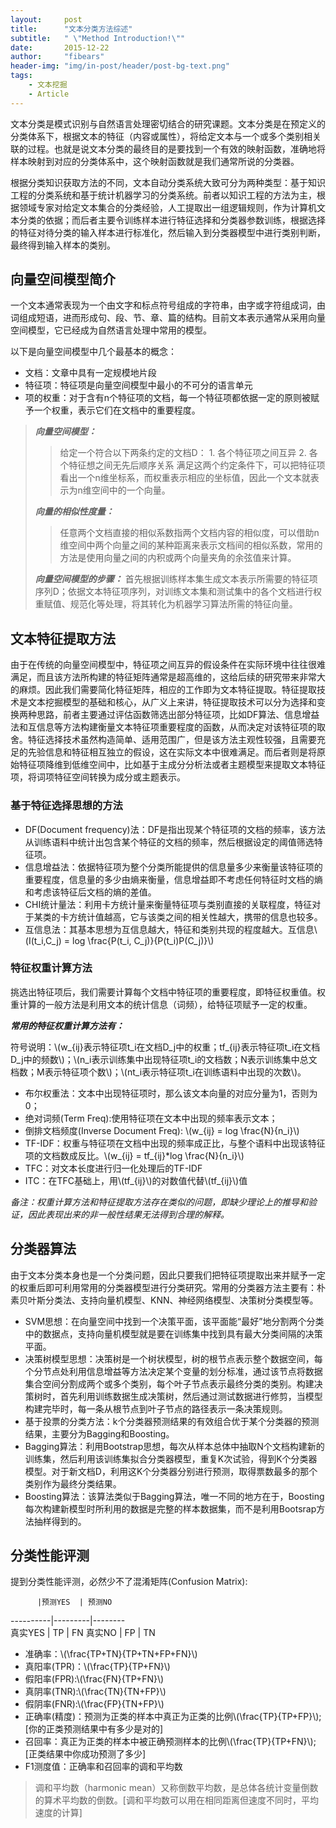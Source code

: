 ```yaml
---
layout:     post
title:      "文本分类方法综述"
subtitle:   " \"Method Introduction!\""
date:       2015-12-22
author:     "fibears"
header-img: "img/in-post/header/post-bg-text.png"
tags:
    - 文本挖掘
    - Article
---
```


文本分类是模式识别与自然语言处理密切结合的研究课题。文本分类是在预定义的分类体系下，根据文本的特征（内容或属性），将给定文本与一个或多个类别相关联的过程。也就是说文本分类的最终目的是要找到一个有效的映射函数，准确地将样本映射到对应的分类体系中，这个映射函数就是我们通常所说的分类器。

根据分类知识获取方法的不同，文本自动分类系统大致可分为两种类型：基于知识工程的分类系统和基于统计机器学习的分类系统。前者以知识工程的方法为主，根据领域专家对给定文本集合的分类经验，人工提取出一组逻辑规则，作为计算机文本分类的依据；而后者主要令训练样本进行特征选择和分类器参数训练，根据选择的特征对待分类的输入样本进行标准化，然后输入到分类器模型中进行类别判断，最终得到输入样本的类别。

## 向量空间模型简介
一个文本通常表现为一个由文字和标点符号组成的字符串，由字或字符组成词，由词组成短语，进而形成句、段、节、章、篇的结构。目前文本表示通常从采用向量空间模型，它已经成为自然语言处理中常用的模型。

以下是向量空间模型中几个最基本的概念：

- 文档：文章中具有一定规模地片段
- 特征项：特征项是向量空间模型中最小的不可分的语言单元
- 项的权重：对于含有n个特征项的文档，每一个特征项都依据一定的原则被赋予一个权重，表示它们在文档中的重要程度。

> _***向量空间模型：***_
> > 给定一个符合以下两条约定的文档D：
> > 	1. 各个特征项之间互异
> > 	2. 各个特征想之间无先后顺序关系
> > 满足这两个约定条件下，可以把特征项看出一个n维坐标系，而权重表示相应的坐标值，因此一个文本就表示为n维空间中的一个向量。
> 
> _***向量的相似性度量：***_
> > 任意两个文档直接的相似系数指两个文档内容的相似度，可以借助n维空间中两个向量之间的某种距离来表示文档间的相似系数，常用的方法是使用向量之间的内积或两个向量夹角的余弦值来计算。
>
> _***向量空间模型的步骤：***_
> 首先根据训练样本集生成文本表示所需要的特征项序列D；依据文本特征项序列，对训练文本集和测试集中的各个文档进行权重赋值、规范化等处理，将其转化为机器学习算法所需的特征向量。

## 文本特征提取方法

由于在传统的向量空间模型中，特征项之间互异的假设条件在实际环境中往往很难满足，而且该方法所构建的特征矩阵通常是超高维的，这给后续的研究带来非常大的麻烦。因此我们需要简化特征矩阵，相应的工作即为文本特征提取。特征提取技术是文本挖掘模型的基础和核心，从广义上来讲，特征提取技术可以分为选择和变换两种思路，前者主要通过评估函数筛选出部分特征项，比如DF算法、信息增益法和互信息等方法构建衡量文本特征项重要程度的函数，从而决定对该特征项的取舍。特征选择技术虽然构造简单、适用范围广，但是该方法主观性较强，且需要充足的先验信息和特征相互独立的假设，这在实际文本中很难满足。而后者则是将原始特征项降维到低维空间中，比如基于主成分分析法或者主题模型来提取文本特征项，将词项特征空间转换为成分或主题表示。

### 基于特征选择思想的方法

- DF(Document frequency)法：DF是指出现某个特征项的文档的频率，该方法从训练语料中统计出包含某个特征的文档的频率，然后根据设定的阈值筛选特征项。
- 信息增益法：依据特征项为整个分类所能提供的信息量多少来衡量该特征项的重要程度，信息量的多少由熵来衡量，信息增益即不考虑任何特征时文档的熵和考虑该特征后文档的熵的差值。
- CHI统计量法：利用卡方统计量来衡量特征项与类别直接的关联程度，特征对于某类的卡方统计值越高，它与该类之间的相关性越大，携带的信息也较多。
- 互信息法：其基本思想为互信息越大，特征和类别共现的程度越大。互信息\\(I(t_i,C_j) = log \frac{P(t_i, C_j)}{P(t_i)P(C_j)}\\)

### 特征权重计算方法
挑选出特征项后，我们需要计算每个文档中特征项的重要程度，即特征权重值。权重计算的一般方法是利用文本的统计信息（词频），给特征项赋予一定的权重。

_***常用的特征权重计算方法有：***_

符号说明：\\(w_{ij}表示特征项t_i在文档D_j中的权重；tf_{ij}表示特征项t_i在文档D_j中的频数\\)；\\(n_i表示训练集中出现特征项t_i的文档数；N表示训练集中总文档数；M表示特征项个数\\)；\\(nt_i表示特征项t_i在训练语料中出现的次数\\)。

- 布尔权重法：文本中出现特征项时，那么该文本向量的对应分量为1，否则为0；
- 绝对词频(Term Freq):使用特征项在文本中出现的频率表示文本；
- 倒排文档频度(Inverse Document Freq): \\(w_{ij} = log \frac{N}{n_i}\\)
- TF-IDF：权重与特征项在文档中出现的频率成正比，与整个语料中出现该特征项的文档数成反比。\\(w_{ij} = tf_{ij}*log \frac{N}{n_i}\\)
- TFC：对文本长度进行归一化处理后的TF-IDF
- ITC：在TFC基础上，用\\(tf_{ij}\\)的对数值代替\\(tf_{ij}\\)值

_*备注：权重计算方法和特征提取方法存在类似的问题，即缺少理论上的推导和验证，因此表现出来的非一般性结果无法得到合理的解释。*_

## 分类器算法

由于文本分类本身也是一个分类问题，因此只要我们把特征项提取出来并赋予一定的权重后即可利用常用的分类器模型进行分类研究。常用的分类器方法主要有：朴素贝叶斯分类法、支持向量机模型、KNN、神经网络模型、决策树分类模型等。

- SVM思想：在向量空间中找到一个决策平面，该平面能“最好”地分割两个分类中的数据点，支持向量机模型就是要在训练集中找到具有最大分类间隔的决策平面。
- 决策树模型思想：决策树是一个树状模型，树的根节点表示整个数据空间，每个分节点处利用信息增益等方法决定某个变量的划分标准，通过该节点将数据集合空间分割成两个或多个类别，每个叶子节点表示最终分类的类别。构建决策树时，首先利用训练数据生成决策树，然后通过测试数据进行修剪，当模型构建完毕时，每一条从根节点到叶子节点的路径表示一条决策规则。
- 基于投票的分类方法：k个分类器预测结果的有效组合优于某个分类器的预测结果，主要分为Bagging和Boosting。
- Bagging算法：利用Bootstrap思想，每次从样本总体中抽取N个文档构建新的训练集，然后利用该训练集拟合分类器模型，重复K次试验，得到K个分类器模型。对于新文档D，利用这K个分类器分别进行预测，取得票数最多的那个类别作为最终分类结果。
- Boosting算法：该算法类似于Bagging算法，唯一不同的地方在于，Boosting每次构建新模型时所利用的数据是完整的样本数据集，而不是利用Bootsrap方法抽样得到的。

## 分类性能评测

提到分类性能评测，必然少不了混淆矩阵(Confusion Matrix):

          |预测YES  | 预测NO
----------|---------|--------       
真实YES    |  TP     |   FN
真实NO     | FP      |   TN


- 准确率：\\(\frac{TP+TN}{TP+TN+FP+FN}\\)
- 真阳率(TPR)：\\(\frac{TP}{TP+FN}\\)
- 假阳率(FPR):\\(\frac{FN}{TP+FN}\\)
- 真阴率(TNR):\\(\frac{TN}{TN+FP}\\)
- 假阴率(FNR):\\(\frac{FP}{TN+FP}\\)
- 正确率(精度)：预测为正类的样本中真正为正类的比例\\(\frac{TP}{TP+FP}\\);[你的正类预测结果中有多少是对的]
- 召回率：真正为正类的样本中被正确预测样本的比例\\(\frac{TP}{TP+FN}\\);[正类结果中你成功预测了多少]
- F1测度值：正确率和召回率的调和平均数

> 调和平均数（harmonic mean）又称倒数平均数，是总体各统计变量倒数的算术平均数的倒数。[调和平均数可以用在相同距离但速度不同时，平均速度的计算]












